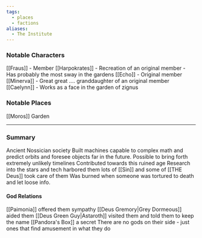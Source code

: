 ```yaml
---
tags:
  - places
  - factions
aliases:
  - The Institute
---
```

### Notable Characters
[[Fraus]] - Member
[[Harpokrates]] - Recreation of an original member - Has probably the most sway in the gardens
[[Echo]] - Original member
[[Minerva]] - Great great .... granddaughter of an original member
[[Caelynn]] - Works as a face in the garden of zignus

### Notable Places
[[Moros]] Garden 
___
### Summary

Ancient Nossician society 
Built machines capable to complex math and predict orbits and foresee objects far in the future. Possible to bring forth extremely unlikely timelines 
Contributed towards this ruined age
Research into the stars and tech harbored them lots of [[Sin]] and some of [[THE Deus]] took care of them
Was burned when someone was tortured to death and let loose info. 
#### God Relations
[[Paimonia]] offered them sympathy 
[[Deus Gremory|Grey Dormeous]] aided them
[[Deus Green Guy|Astaroth]] visited them and told them to keep the name [[Pandora's Box]] a secret
There are no gods on their side - just ones that find amusement in what they do